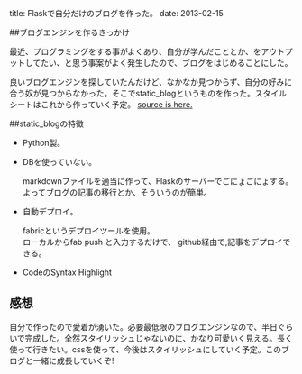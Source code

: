 title: Flaskで自分だけのブログを作った。
date: 2013-02-15

##ブログエンジンを作るきっかけ

最近、プログラミングをする事がよくあり、自分が学んだこととか、をアウトプットしてたい、と思う事案がよく発生したので、ブログをはじめることにした。

良いブログエンジンを探していたんだけど、なかなか見つからず、自分の好みに合う奴が見つからなかった。そこでstatic_blogというものを作った。スタイルシートはこれから作っていく予定。
<a href="https://github.com/okamurayasuyuki/static_blog.git">source is here.</a>


##static_blogの特徴

+ Python製。

+ DBを使っていない。

	markdownファイルを適当に作って、Flaskのサーバーでごにょごにょする。
	よってブログの記事の移行とか、そういうのが簡単。

+ 自動デプロイ。

	fabricというデプロイツールを使用。	
	ローカルからfab push と入力するだけで、
	github経由で,記事をデプロイできる。


+ CodeのSyntax Highlight

## 感想

自分で作ったので愛着が湧いた。必要最低限のブログエンジンなので、半日ぐらいで完成した。全然スタイリッシュじゃないのに、かなり可愛いく見える。長く使って行きたい。cssを使って、今後はスタイリッシュにしていく予定。このブログと一緒に成長していくぞ!







	
	



